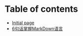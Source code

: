 # Table of contents

* [Initial page](README.md)
* [6句话掌握MarkDown语言](6-ju-hua-zhang-wo-markdown-yu-yan.md)

